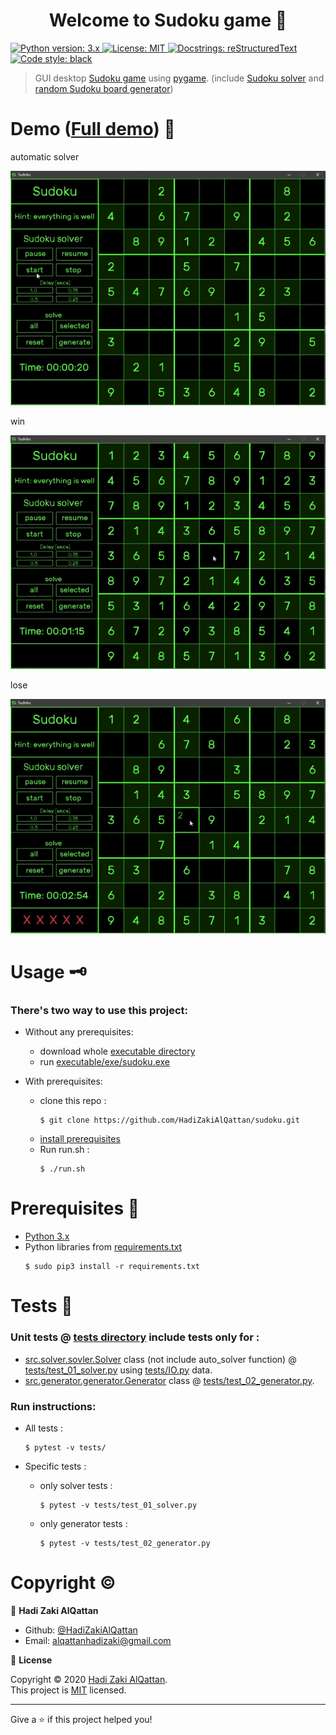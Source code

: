 <h1 align="center">Welcome to Sudoku game 👋</h1>
<p>
  <a href="https://www.python.org/"><img alt="Python version: 3.x" src="https://img.shields.io/badge/python-python%203.x-blue.svg">
  </a>
  <a href="https://github.com/HadiZakiAlQattan/sudoku/blob/master/LICENSE" target="_blank">  
    <img alt="License: MIT" src="https://img.shields.io/badge/License-MIT-yellow.svg" />
  </a>
  <a href="https://docutils.sourceforge.io/rst.html"><img alt="Docstrings: reStructuredText" src="https://img.shields.io/badge/docstrings-reStructuredText-gree.svg">
  </a>
  <a href="https://github.com/psf/black"><img alt="Code style: black" src="https://img.shields.io/badge/code%20style-black-000000.svg">
  </a>
</p>

> GUI desktop [Sudoku game](https://en.wikipedia.org/wiki/Sudoku) using [pygame](https://www.pygame.org/wiki/GettingStarted). (include [Sudoku solver](https://github.com/HadiZakiAlQattan/sudoku/blob/master/src/solver/solver.py) and [random Sudoku board generator](https://github.com/HadiZakiAlQattan/sudoku/blob/master/src/generator/generator.py))

# Demo ([Full demo](https://github.com/HadiZakiAlQattan/sudoku/tree/master/docs/DEMO.md)) 🧮

automatic solver

![start button](https://github.com/HadiZakiAlQattan/sudoku/blob/master/docs/gif/start.gif?raw=true)

win 

![Won](https://github.com/HadiZakiAlQattan/sudoku/blob/master/docs/gif/won.gif?raw=true)

lose

![Lost](https://github.com/HadiZakiAlQattan/sudoku/blob/master/docs/gif/lost.gif?raw=true)

# Usage 🗝
### There's two way to use this project: 
* Without any prerequisites: 
  + download whole [executable directory](https://github.com/HadiZakiAlQattan/sudoku/tree/master/executable)
  + run [executable/exe/sudoku.exe](https://github.com/HadiZakiAlQattan/sudoku/tree/master/executable/exe/sudoku.exe)

* With prerequisites: 
  + clone this repo : 
    ```shell 
    $ git clone https://github.com/HadiZakiAlQattan/sudoku.git
    ```
  + [install prerequisites](#Prerequisites%20🔩)
  + Run run.sh : 
    ```shell
    $ ./run.sh
    ```

# Prerequisites 🔩

* [Python 3.x](https://www.python.org/downloads/)
* Python libraries from [requirements.txt](https://github.com/HadiZakiAlQattan/sudoku/blob/master/requirements.txt)
  ```shell 
  $ sudo pip3 install -r requirements.txt
  ```

# Tests 🧪

### Unit tests @ [tests directory](https://github.com/HadiZakiAlQattan/sudoku/tree/master/tests) include tests only for :
* [src.solver.sovler.Solver](https://github.com/HadiZakiAlQattan/sudoku/blob/master/src/solver/solver.py) class (not include auto_solver function) @ [tests/test_01_solver.py](https://github.com/HadiZakiAlQattan/sudoku/blob/master/tests/test_01_solver.py) using [tests/IO.py](https://github.com/HadiZakiAlQattan/sudoku/blob/master/tests/IO.py) data.
* [src.generator.generator.Generator](https://github.com/HadiZakiAlQattan/sudoku/blob/master/src/generator/generator.py) class @ [tests/test_02_generator.py](https://github.com/HadiZakiAlQattan/sudoku/blob/master/tests/test_02_generator.py).

### Run instructions:

* All tests :
  ``` shell
  $ pytest -v tests/
  ```

* Specific tests :
  + only solver tests :
    ``` shell
    $ pytest -v tests/test_01_solver.py
    ```

  + only generator tests :
    ```shell
    $ pytest -v tests/test_02_generator.py
    ```

# Copyright ©

👤 **Hadi Zaki AlQattan**

* Github: [@HadiZakiAlQattan](https://github.com/HadiZakiAlQattan)
* Email: [alqattanhadizaki@gmail.com]()

📝 **License**

Copyright © 2020 [Hadi Zaki AlQattan](https://github.com/HadiZakiAlQattan).<br />
This project is [MIT](https://github.com/HadiZakiAlQattan/sudoku/blob/master/LICENSE) licensed.

***
Give a ⭐️ if this project helped you!
